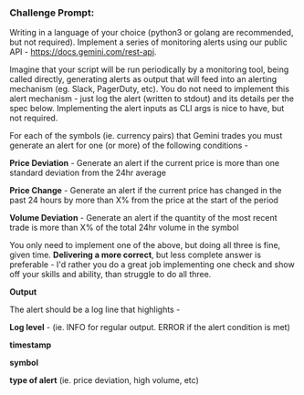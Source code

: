 ### Challenge Prompt:
Writing in a language of your choice (python3 or golang are recommended, but not required).
Implement a series of monitoring alerts using our public API - https://docs.gemini.com/rest-api.

Imagine that your script will be run periodically by a monitoring tool, being called directly,
generating alerts as output that will feed into an alerting mechanism (eg. Slack, PagerDuty, etc).
You do not need to implement this alert mechanism - just log the alert (written to stdout) and its
details per the spec below. Implementing the alert inputs as CLI args is nice to have, but not
required.

For each of the symbols (ie. currency pairs) that Gemini trades you must generate an alert for one (or more) of the following conditions -

**Price Deviation** - Generate an alert if the current price is more than one standard deviation from the 24hr average

**Price Change** - Generate an alert if the current price has changed in the past 24 hours by more than X% from the price at the start of the period

**Volume Deviation** - Generate an alert if the quantity of the most recent trade is more than X% of the total 24hr volume in the symbol

You only need to implement one of the above, but doing all three is fine, given time.
**Delivering a more correct**, but less complete answer is preferable - I'd rather you do a great job implementing one check and show off your skills 
and ability, than struggle to do all three.

**Output**

The alert should be a log line that highlights -

**Log level** - (ie. INFO for regular output. ERROR if the alert condition is met)

**timestamp**

**symbol**

**type of alert** (ie. price deviation, high volume, etc)